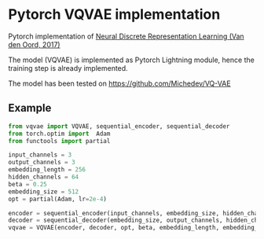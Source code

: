 # Pytorch VQVAE implementation
Pytorch implementation of [Neural Discrete Representation Learning (Van den Oord, 2017)](https://arxiv.org/abs/1711.00937)

The model (VQVAE) is implemented as Pytorch Lightning module, hence the training step is already implemented.

The model has been tested on https://github.com/Michedev/VQ-VAE
## Example

```python
from vqvae import VQVAE, sequential_encoder, sequential_decoder
from torch.optim import  Adam
from functools import partial

input_channels = 3
output_channels = 3
embedding_length = 256
hidden_channels = 64
beta = 0.25
embedding_size = 512
opt = partial(Adam, lr=2e-4)

encoder = sequential_encoder(input_channels, embedding_size, hidden_channels)  # Encoder from the paper
decoder = sequential_decoder(embedding_size, output_channels, hidden_channels)  # Decoder from the paper
vqvae = VQVAE(encoder, decoder, opt, beta, embedding_length, embedding_size)  # Pytorch-Lightning module, 
                                                                              # hence usable to train the model
```
